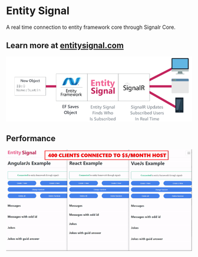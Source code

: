 # Entity Signal
A real time connection to entity framework core through Signalr Core.

## Learn more at [entitysignal.com](https://entitysignal.com/)

![Entity Signal Explainer](/EntitySignal/wwwroot/img/explainer/Explainer.gif)

## Performance
![Entity Signal Performance](/EntitySignal/wwwroot/img/explainer/performance.gif)
